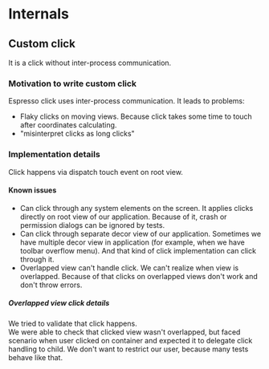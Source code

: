 # Internals

## Custom click

It is a click without inter-process communication.

### Motivation to write custom click

Espresso click uses inter-process communication. It leads to problems:

- Flaky clicks on moving views. Because click takes some time to touch after coordinates calculating.
- "misinterpret clicks as long clicks"

### Implementation details

Click happens via dispatch touch event on root view.

#### Known issues

- Can click through any system elements on the screen. It applies clicks directly on root
 view of our application. Because of it, crash or permission dialogs can be ignored by
 tests.
- Can click through separate decor view of our application. Sometimes we have multiple
 decor view in application (for example, when we have toolbar overflow menu). And that
 kind of click implementation can click through it.
- Overlapped view can't handle click. We can't realize when view is overlapped. Because of that clicks on overlapped views don't work and don't throw errors.

##### Overlapped view click details

We tried to validate that click happens.  
We were able to check that clicked view wasn't overlapped, but faced scenario when user clicked on container and expected it to delegate click handling to child.
We don't want to restrict our user, because many tests behave like that.

